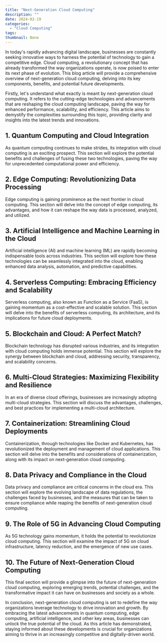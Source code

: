 ```yaml
---
title: "Next-Generation Cloud Computing"
description: ""
date: 2024-02-19
categories:
  - "Cloud Computing"
tags:
thumbnail: None
---
```


<p>In today's rapidly advancing digital landscape, businesses are constantly seeking innovative ways to harness the potential of technology to gain a competitive edge. Cloud computing, a revolutionary concept that has already transformed the way organizations operate, is now poised to enter its next phase of evolution. This blog article will provide a comprehensive overview of next-generation cloud computing, delving into its key components, benefits, and potential future developments.</p>

<p>Firstly, let's understand what exactly is meant by next-generation cloud computing. It refers to the cutting-edge technologies and advancements that are reshaping the cloud computing landscape, paving the way for enhanced performance, scalability, and efficiency. This article aims to demystify the complexities surrounding this topic, providing clarity and insights into the latest trends and innovations.</p>

<h2>1. Quantum Computing and Cloud Integration</h2>
<p>As quantum computing continues to make strides, its integration with cloud computing is an exciting prospect. This section will explore the potential benefits and challenges of fusing these two technologies, paving the way for unprecedented computational power and efficiency.</p>

<h2>2. Edge Computing: Revolutionizing Data Processing</h2>
<p>Edge computing is gaining prominence as the next frontier in cloud computing. This section will delve into the concept of edge computing, its advantages, and how it can reshape the way data is processed, analyzed, and utilized.</p>

<h2>3. Artificial Intelligence and Machine Learning in the Cloud</h2>
<p>Artificial intelligence (AI) and machine learning (ML) are rapidly becoming indispensable tools across industries. This section will explore how these technologies can be seamlessly integrated into the cloud, enabling enhanced data analysis, automation, and predictive capabilities.</p>

<h2>4. Serverless Computing: Embracing Efficiency and Scalability</h2>
<p>Serverless computing, also known as Function as a Service (FaaS), is gaining momentum as a cost-effective and scalable solution. This section will delve into the benefits of serverless computing, its architecture, and its implications for future cloud deployments.</p>

<h2>5. Blockchain and Cloud: A Perfect Match?</h2>
<p>Blockchain technology has disrupted various industries, and its integration with cloud computing holds immense potential. This section will explore the synergy between blockchain and cloud, addressing security, transparency, and scalability concerns.</p>

<h2>6. Multi-Cloud Strategies: Maximizing Flexibility and Resilience</h2>
<p>In an era of diverse cloud offerings, businesses are increasingly adopting multi-cloud strategies. This section will discuss the advantages, challenges, and best practices for implementing a multi-cloud architecture.</p>

<h2>7. Containerization: Streamlining Cloud Deployments</h2>
<p>Containerization, through technologies like Docker and Kubernetes, has revolutionized the deployment and management of cloud applications. This section will delve into the benefits and considerations of containerization, along with its impact on next-generation cloud computing.</p>

<h2>8. Data Privacy and Compliance in the Cloud</h2>
<p>Data privacy and compliance are critical concerns in the cloud era. This section will explore the evolving landscape of data regulations, the challenges faced by businesses, and the measures that can be taken to ensure compliance while reaping the benefits of next-generation cloud computing.</p>

<h2>9. The Role of 5G in Advancing Cloud Computing</h2>
<p>As 5G technology gains momentum, it holds the potential to revolutionize cloud computing. This section will examine the impact of 5G on cloud infrastructure, latency reduction, and the emergence of new use cases.</p>

<h2>10. The Future of Next-Generation Cloud Computing</h2>
<p>This final section will provide a glimpse into the future of next-generation cloud computing, exploring emerging trends, potential challenges, and the transformative impact it can have on businesses and society as a whole.</p>

<p>In conclusion, next-generation cloud computing is set to redefine the way organizations leverage technology to drive innovation and growth. By embracing the latest advancements in quantum computing, edge computing, artificial intelligence, and other key areas, businesses can unlock the true potential of the cloud. As this article has demonstrated, staying informed about these developments is crucial for organizations aiming to thrive in an increasingly competitive and digitally-driven world.</p>